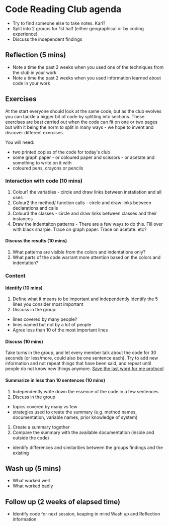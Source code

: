 # Code Reading Club agenda

- Try to find someone else to take notes. Karl?
- Split into 2 groups for 1st half (either geographical or by coding experience)
- Discuss the independent findings

## Reflection (5 mins)
- Note a time the past 2 weeks when you used one of the techniques from the club in your work
- Note a time the past 2 weeks when you used information learned about code in your work

## Exercises
At the start everyone should look at the same code, but as the club evolves you can tackle a bigger bit of code by splitting into sections. These exercises are best carried out when the code can fit on one or two pages but with it being the norm to split in many ways - we hope to invent and discover different exercises.

You will need:
- two printed copies of the code for today's club
- some graph paper - or coloured paper and scissors - or acetate and something to write on it with
- coloured pens, crayons or pencils

### Interaction with code (10 mins)
1. Colour1 the variables - circle and draw links between instatiation and all uses
1. Colour2 the method/ function calls - circle and draw links between declarations and calls
1. Colour3 the classes - circle and draw links between classes and their instances
1. Draw the indentaiton patterns - There are a few ways to do this. Fill over with black sharpie. Trace on graph paper. Trace on acetate. etc?

#### Discuss the results (10 mins)
1. What patterns are visible from the colors and indentations only?
1. What parts of the code warrant more attention based on the colors and indentation?

### Content

#### Identify (10 mins)
1. Define what it means to be important and independently identify the 5 lines you consider most important
1. Discuss in the group:
- lines covered by many people?
- lines named but not by a lot of people
- Agree less than 10 of the most important lines

#### Discuss (10 mins)
Take turns in the group, and let every member talk about the code for 30 seconds (or less/more, could also be one sentence each). Try to add new information and not repeat things that have been said, and repeat until people do not know new things anymore.
[Save the last word for me protocol](https://lead.nwp.org/knowledgebase/save-the-last-word-for-me-protocol/)

#### Summarize in less than 10 sentences (10 mins)
1. Independently write down the essence of the code in a few sentences
1. Discuss in the group
- topics covered by many vs few
- strategies used to create the summary (e.g. method names, documentation, variable names, prior knowledge of system)
1. Create a summary together
1. Compare the summary with the available documentation (inside and outside the code)
- identify differences and similarities between the groups findings and the existing


## Wash up (5 mins)
- What worked well
- What worked badly

## Follow up (2 weeks of elapsed time)
- Identify code for next session, keaping in mind Wash up and Reflection information
